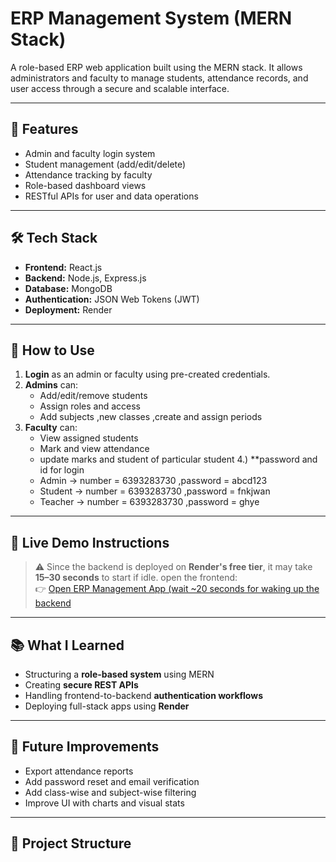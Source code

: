 # ERP Management System (MERN Stack)

A role-based ERP web application built using the MERN stack. It allows administrators and faculty to manage students, attendance records, and user access through a secure and scalable interface.

---

## 🚀 Features

- Admin and faculty login system
- Student management (add/edit/delete)
- Attendance tracking by faculty
- Role-based dashboard views
- RESTful APIs for user and data operations

---

## 🛠️ Tech Stack

- **Frontend:** React.js
- **Backend:** Node.js, Express.js
- **Database:** MongoDB
- **Authentication:** JSON Web Tokens (JWT)
- **Deployment:** Render

---

## 📌 How to Use

1. **Login** as an admin or faculty using pre-created credentials.
2. **Admins** can:
   - Add/edit/remove students
   - Assign roles and access
   - Add subjects ,new classes ,create and assign periods 
3. **Faculty** can:
   - View assigned students
   - Mark and view attendance
   - update marks and student of particular student
4.) **password and id for login
   - Admin -> number = 6393283730 ,password = abcd123
   - Student -> number = 6393283730 ,password = fnkjwan
   - Teacher -> number = 6393283730 ,password = ghye
---

## 🔧 Live Demo Instructions

> ⚠️ Since the backend is deployed on **Render's free tier**, it may take **15–30 seconds** to start if idle.
 open the frontend:  
   👉 [Open ERP Management App (wait ~20 seconds for waking up the backend](https://erp-management-system-1.onrender.com)  
   

---

## 📚 What I Learned

- Structuring a **role-based system** using MERN
- Creating **secure REST APIs**
- Handling frontend-to-backend **authentication workflows**
- Deploying full-stack apps using **Render**

---

## 🔮 Future Improvements

- Export attendance reports
- Add password reset and email verification
- Add class-wise and subject-wise filtering
- Improve UI with charts and visual stats

---

## 📂 Project Structure


